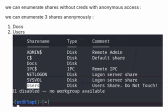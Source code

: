 we can enumerate shares without creds with anonymous access :



we can enumerate 3 shares anonymously :


1. Docs
2. Users![unnamed_0ae511df2b904ad59b653b543fd467d3](unnamed_0ae511df2b904ad59b653b543fd467d3.png)
